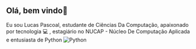 ## Olá, bem vindo👋

<!--
**olucaspascoal/olucaspascoal** is a ✨ _special_ ✨ repository because its `README.md` (this file) appears on your GitHub profile.

Here are some ideas to get you started:

- 🔭 I’m currently working on ...
- 🌱 I’m currently learning ...
- 👯 I’m looking to collaborate on ...
- 🤔 I’m looking for help with ...
- 💬 Ask me about ...
- 📫 How to reach me: ...
- 😄 Pronouns: ...
- ⚡ Fun fact: ...
-->



<!--
<a href="https://linkedin.com/in/olucaspascoal" target="blank"><img align="center" src="https://cdn.jsdelivr.net/npm/simple-icons@3.0.1/icons/linkedin.svg" alt="olucaspascoal" height="20" width="20" /> LinkedIn </a> <br>
    <a href="https://stackoverflow.com/olucaspascoal" target="blank"><img align="center" src="https://cdn.jsdelivr.net/npm/simple-icons@3.0.1/icons/stackoverflow.svg" alt="olucaspascoal" height="20" width="20" /> StackOverflow</a> <br>
    <a href="https://instagram.com/olucaspascoal" target="blank"><img align="center" src="https://cdn.jsdelivr.net/npm/simple-icons@3.0.1/icons/instagram.svg" alt="olucaspascoal" height="20" width="20" /> Instagram </a> <br>
-->
Eu sou Lucas Pascoal, estudante de Ciências Da Computação, apaixonado por tecnologia :computer: , estagiário no NUCAP - Núcleo De Computação Aplicada e entusiasta de Python ![Python](https://img.icons8.com/color/20/python.png)
<!--
<p align="center">
  <img src="https://github-readme-stats.vercel.app/api?username=olucaspascoal&show_icons=true&theme=dark" alt="olucaspascoal"/> 
</p> 

   [![Linkein Badge](https://img.shields.io/badge/-LinkedIn-blue?style=flat-square&logo=Linkedin&logoColor=white&link=https://www.linkedin.com/in/olucaspascoal)](https://www.linkedin.com/in/olucaspascoal)
-->
